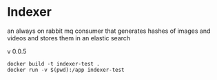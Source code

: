 # Indexer

an always on rabbit mq consumer that generates hashes of images and videos and stores them in an elastic search

v 0.0.5

```
docker build -t indexer-test .
docker run -v $(pwd):/app indexer-test
```
